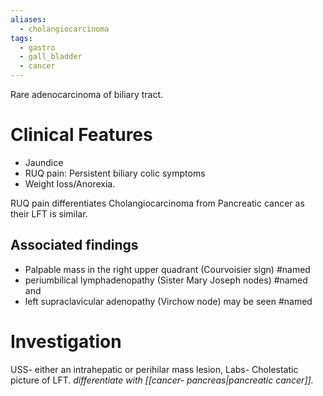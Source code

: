 ```yaml
---
aliases:
  - cholangiocarcinoma
tags:
  - gastro
  - gall_bladder
  - cancer
---
```

Rare adenocarcinoma of biliary tract. 

# Clinical Features
- Jaundice
- RUQ pain: Persistent biliary colic symptoms
- Weight loss/Anorexia.

RUQ pain differentiates Cholangiocarcinoma from Pancreatic cancer as their LFT is similar.

## Associated findings
- Palpable mass in the right upper quadrant (Courvoisier sign) #named 
- periumbilical lymphadenopathy (Sister Mary Joseph nodes) #named and
- left supraclavicular adenopathy (Virchow node) may be seen #named 

# Investigation
USS- either an intrahepatic or perihilar mass lesion,
Labs- Cholestatic picture of LFT. 
*differentiate with [[cancer- pancreas|pancreatic cancer]].* 